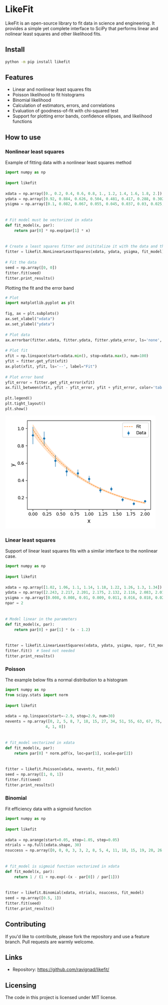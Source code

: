 # LikeFit

LikeFit is an open-source library to fit data in science and engineering. 
It provides a simple yet complete interface to SciPy that performs linear and nolinear least squares and other likelihood fits. 

## Install

```sh
python -m pip install likefit
```

## Features
  * Linear and nonlinear least squares fits
  * Poisson likelihood to fit histograms
  * Binomial likelihood 
  * Calculation of estimators, errors, and correlations
  * Evaluation of goodness-of-fit with chi-squared test
  * Support for plotting error bands, confidence ellipses, and likelihood functions

## How to use

### Nonlinear least squares

Example of fitting data with a nonlinear least squares method

```py
import numpy as np

import likefit

xdata = np.array([0., 0.2, 0.4, 0.6, 0.8, 1., 1.2, 1.4, 1.6, 1.8, 2.])
ydata = np.array([0.92, 0.884, 0.626, 0.504, 0.481, 0.417, 0.288, 0.302, 0.177, 0.13, 0.158])
ysigma = np.array([0.1, 0.082, 0.067, 0.055, 0.045, 0.037, 0.03, 0.025, 0.02, 0.017, 0.014])


# Fit model must be vectorized in xdata
def fit_model(x, par):
    return par[0] * np.exp(par[1] * x)


# Create a least squares fitter and inititalize it with the data and the fit model
fitter = likefit.NonLinearLeastSquares(xdata, ydata, ysigma, fit_model)

# Fit the data
seed = np.array([0, 0])
fitter.fit(seed)
fitter.print_results()
```

Plotting the fit and the error band

```py
# Plot
import matplotlib.pyplot as plt

fig, ax = plt.subplots()
ax.set_xlabel("xdata")
ax.set_ylabel("ydata")

# Plot data
ax.errorbar(fitter.xdata, fitter.ydata, fitter.ydata_error, ls='none', marker='o', label="Data")

# Plot fit
xfit = np.linspace(start=xdata.min(), stop=xdata.max(), num=100)
yfit = fitter.get_yfit(xfit)
ax.plot(xfit, yfit, ls='--', label="Fit")

# Plot error band
yfit_error = fitter.get_yfit_error(xfit)
ax.fill_between(xfit, yfit - yfit_error, yfit + yfit_error, color='tab:orange', alpha=0.2)

plt.legend()
plt.tight_layout()
plt.show()
```

![](examples/non_linear_least_squares/non_linear_least_squares.png)


### Linear least squares

Support of linear least squares fits with a similar interface to the nonlinear case.

```py
import numpy as np

import likefit

xdata = np.array([1.02, 1.06, 1.1, 1.14, 1.18, 1.22, 1.26, 1.3, 1.34])
ydata = np.array([2.243, 2.217, 2.201, 2.175, 2.132, 2.116, 2.083, 2.016, 2.004])
ysigma = np.array([0.008, 0.008, 0.01, 0.009, 0.011, 0.016, 0.018, 0.021, 0.017])
npar = 2


# Model linear in the parameters 
def fit_model(x, par):
    return par[0] + par[1] * (x - 1.2)


fitter = likefit.LinearLeastSquares(xdata, ydata, ysigma, npar, fit_model)
fitter.fit()  # Seed not needed
fitter.print_results()
```

### Poisson

The example below fits a normal distribution to a histogram

```py
import numpy as np
from scipy.stats import norm

import likefit

xdata = np.linspace(start=-2.9, stop=2.9, num=30)
nevents = np.array([0, 2, 5, 8, 7, 18, 15, 27, 34, 51, 55, 63, 67, 75, 90, 78, 73, 70, 62, 51, 33, 26, 30, 17, 15, 14, 5,
                  4, 1, 0])


# fit_model vectorized in xdata
def fit_model(x, par):
    return par[0] * norm.pdf(x, loc=par[1], scale=par[2])


fitter = likefit.Poisson(xdata, nevents, fit_model)
seed = np.array([1, 0, 1])
fitter.fit(seed)
fitter.print_results()
```

### Binomial

Fit efficiency data with a sigmoid function

```py
import numpy as np

import likefit

xdata = np.arange(start=0.05, stop=1.05, step=0.05)
ntrials = np.full(xdata.shape, 30)
nsuccess = np.array([0, 0, 0, 3, 3, 2, 8, 5, 4, 11, 18, 15, 19, 20, 26, 24, 26, 29, 30, 30])


# fit_model is sigmoid function vectorized in xdata
def fit_model(x, par):
    return 1 / (1 + np.exp(-(x - par[0]) / par[1]))


fitter = likefit.Binomial(xdata, ntrials, nsuccess, fit_model)
seed = np.array([0.5, 1])
fitter.fit(seed)
fitter.print_results()
```

## Contributing
If you'd like to contribute, please fork the repository and use a feature
branch. Pull requests are warmly welcome.

## Links
- Repository: https://github.com/ravignad/likefit/

## Licensing
The code in this project is licensed under MIT license.


